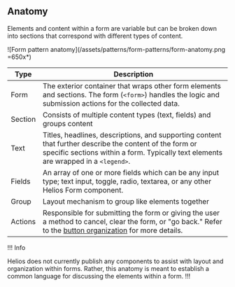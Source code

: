 ## Anatomy

Elements and content within a form are variable but can be broken down into sections that correspond with different types of content.

![Form pattern anatomy](/assets/patterns/form-patterns/form-anatomy.png =650x*)

| Type | Description |
|------|-------------|
| Form | The exterior container that wraps other form elements and sections. The form (`<form>`) handles the logic and submission actions for the collected data. |
| Section | Consists of multiple content types (text, fields) and groups  content |
| Text | Titles, headlines, descriptions, and supporting content that further describe the content of the form or specific sections within a form. Typically text elements are wrapped in a `<legend>`. |
| Fields | An array of one or more fields which can be any input type; text input, toggle, radio, textarea, or any other Helios Form component. |
| Group | Layout mechanism to group like elements together |
| Actions | Responsible for submitting the form or giving the user a method to cancel, clear the form, or "go back." Refer to the [button organization](/patterns/button-organization) for more details. |

!!! Info

Helios does not currently publish any components to assist with layout and organization within forms. Rather, this anatomy is meant to establish a common language for discussing the elements within a form.
!!!
